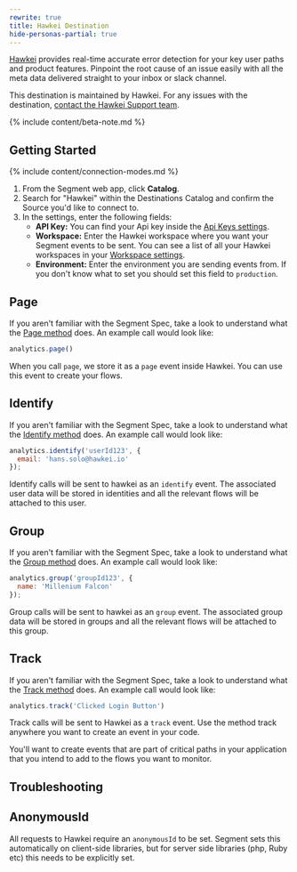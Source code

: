 ```yaml
---
rewrite: true
title: Hawkei Destination
hide-personas-partial: true
---
```


[Hawkei](https://hawkei.io/?utm_source=segmentio&utm_medium=docs&utm_campaign=partners) provides real-time accurate error detection for your key user paths and product features. Pinpoint the root cause of an issue easily with all the meta data delivered straight to your inbox or slack channel.

This destination is maintained by Hawkei. For any issues with the destination, [contact the Hawkei Support team](mailto:support@hawkei.io).

{% include content/beta-note.md %}


## Getting Started

{% include content/connection-modes.md %}

1. From the Segment web app, click **Catalog**.
2. Search for "Hawkei" within the Destinations Catalog and confirm the Source you'd like to connect to.
3. In the settings, enter the following fields:
    * **API Key:** You can find your Api key inside the [Api Keys settings](https://app.hawkei.io/settings/api_keys).
    * **Workspace:** Enter the Hawkei workspace where you want your Segment events to be sent. You can see a list of all your Hawkei workspaces in your [Workspace settings](https://app.hawkei.io/settings/spaces).
    * **Environment:** Enter the environment you are sending events from. If you don't know what to set you should set this field to `production`.


## Page

If you aren't familiar with the Segment Spec, take a look to understand what the [Page method](https://segment.com/docs/connections/spec/page/) does. An example call would look like:

```js
analytics.page()
```

When you call `page`, we store it as a `page` event inside Hawkei. You can use this event to create your flows.


## Identify

If you aren't familiar with the Segment Spec, take a look to understand what the [Identify method](https://segment.com/docs/connections/spec/identify/) does. An example call would look like:

```js
analytics.identify('userId123', {
  email: 'hans.solo@hawkei.io'
});
```

Identify calls will be sent to hawkei as an `identify` event. The associated user data will be stored in identities and all the relevant flows will be attached to this user.

## Group

If you aren't familiar with the Segment Spec, take a look to understand what the [Group method](https://segment.com/docs/connections/spec/group/) does. An example call would look like:

```js
analytics.group('groupId123', {
  name: 'Millenium Falcon'
});
```

Group calls will be sent to hawkei as an `group` event. The associated group data will be stored in groups and all the relevant flows will be attached to this group.


## Track

If you aren't familiar with the Segment Spec, take a look to understand what the [Track method](https://segment.com/docs/connections/spec/track/) does. An example call would look like:

```js
analytics.track('Clicked Login Button')
```

Track calls will be sent to Hawkei as a `track` event. Use the method track anywhere you want to create an event in your code.

You'll want to create events that are part of critical paths in your application that you intend to add to the flows you want to monitor.

## Troubleshooting

## AnonymousId

All requests to Hawkei require an `anonymousId` to be set. Segment sets this automatically on client-side libraries, but for server side libraries (php, Ruby etc) this needs to be explicitly set.
